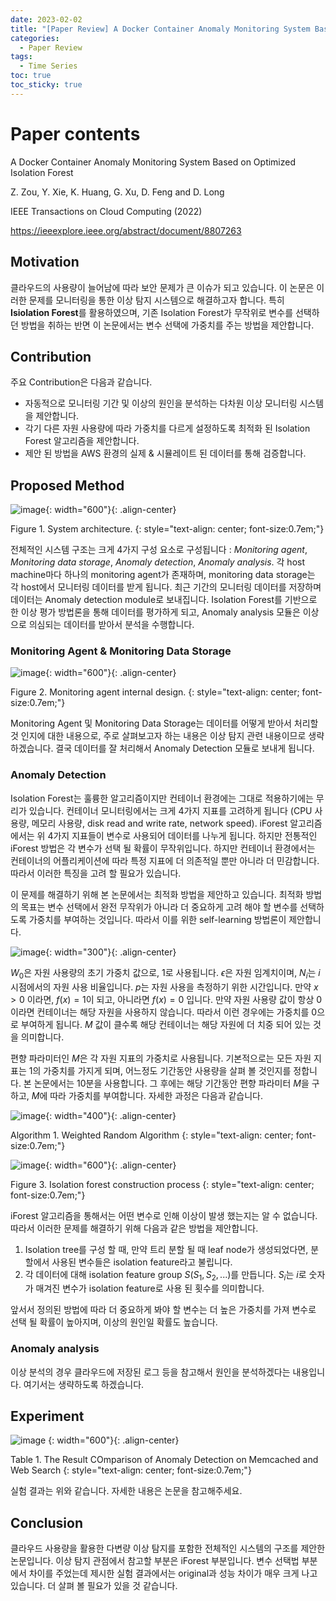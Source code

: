```yaml
---
date: 2023-02-02
title: "[Paper Review] A Docker Container Anomaly Monitoring System Based on Optimized Isolation Forest"
categories: 
  - Paper Review
tags: 
  - Time Series
toc: true  
toc_sticky: true 
---
```


# Paper contents

A Docker Container Anomaly Monitoring System Based on Optimized Isolation Forest

Z. Zou, Y. Xie, K. Huang, G. Xu, D. Feng and D. Long

IEEE Transactions on Cloud Computing (2022)

https://ieeexplore.ieee.org/abstract/document/8807263

## Motivation

클라우드의 사용량이 늘어남에 따라 보안 문제가 큰 이슈가 되고 있습니다. 이 논문은 이러한 문제를 모니터링을 통한 이상 탐지 시스템으로 해결하고자 합니다. 특히 **Isiolation Forest**를 활용하였으며, 기존 Isolation Forest가 무작위로 변수를 선택하던 방법을 취하는 반면 이 논문에서는 변수 선택에 가중치를 주는 방법을 제안합니다. 

## Contribution

주요 Contribution은 다음과 같습니다.

* 자동적으로 모니터링 기간 및 이상의 원인을 분석하는 다차원 이상 모니터링 시스템을 제안합니다.
* 각기 다른 자원 사용량에 따라 가중치를 다르게 설정하도록 최적화 된 Isolation Forest 알고리즘을 제안합니다.
* 제안 된 방법을 AWS 환경의 실제 & 시뮬레이트 된 데이터를 통해 검증합니다.

## Proposed Method

![image](https://user-images.githubusercontent.com/35906602/216261913-60083616-75f6-4b16-8659-a3e626fe7f49.png){: width="600"}{: .align-center} 

Figure 1. System architecture.
{: style="text-align: center; font-size:0.7em;"}

전체적인 시스템 구조는 크게 4가지 구성 요소로 구성됩니다 : *Monitoring agent*, *Monitoring data storage*, *Anomaly detection*, *Anomaly analysis*. 각 host machine마다 하나의 monitoring agent가 존재하며, monitoring data storage는 각 host에서 모니터링 데이터를 받게 됩니다. 최근 기간의 모니터링 데이터를 저장하며 데이터는 Anomaly detection module로 보내집니다. Isolation Forest를 기반으로 한 이상 평가 방법론을 통해 데이터를 평가하게 되고, Anomaly analysis 모듈은 이상으로 의심되는 데이터를 받아서 분석을 수행합니다.

### Monitoring Agent & Monitoring Data Storage

![image](https://user-images.githubusercontent.com/35906602/216263781-e4da3fd5-80e2-474f-bbd7-d1056ddd2a05.png){: width="600"}{: .align-center} 

Figure 2. Monitoring agent internal design.
{: style="text-align: center; font-size:0.7em;"}


Monitoring Agent 및 Monitoring Data Storage는 데이터를 어떻게 받아서 처리할 것 인지에 대한 내용으로, 주로 살펴보고자 하는 내용은 이상 탐지 관련 내용이므로 생략 하겠습니다. 결국 데이터를 잘 처리해서 Anomaly Detection 모듈로 보내게 됩니다.


### Anomaly Detection

Isolation Forest는 훌륭한 알고리즘이지만 컨테이너 환경에는 그대로 적용하기에는 무리가 있습니다. 컨테이너 모니터링에서는 크게 4가지 지표를 고려하게 됩니다 (CPU 사용량, 메모리 사용량, disk read and write rate, network speed). iForest 알고리즘에서는 위 4가지 지표들이 변수로 사용되어 데이터를 나누게 됩니다. 하지만 전통적인 iForest 방법은 각 변수가 선택 될 확률이 무작위입니다. 하지만 컨테이너 환경에서는 컨테이너의 어플리케이션에 따라 특정 지표에 더 의존적일 뿐만 아니라 더 민감합니다. 따라서 이러한 특징을 고려 할 필요가 있습니다.

이 문제를 해결하기 위해 본 논문에서는 최적화 방법을 제안하고 있습니다. 최적화 방법의 목표는 변수 선택에서 완전 무작위가 아니라 더 중요하게 고려 해야 할 변수를 선택하도록 가중치를 부여하는 것입니다. 따라서 이를 위한 self-learning 방법론이 제안합니다.  

![image](https://user-images.githubusercontent.com/35906602/216265864-a906cf49-bb90-4828-8f36-9a40eb8450cb.png){: width="300"}{: .align-center} 

$W_0$은 자원 사용량의 초기 가중치 값으로, 1로 사용됩니다. $\epsilon$은 자원 임계치이며, $N_i$는 $i$ 시점에서의 자원 사용 비율입니다. $p$는 자원 사용을 측정하기 위한 시간입니다. 만약 $x > 0$ 이라면, $f(x)=1$이 되고, 아니라면 $f(x) = 0$ 입니다. 만약 자원 사용량 값이 항상 0이라면 컨테이너는 해당 자원을 사용하지 않습니다. 따라서 이런 경우에는 가중치를 0으로 부여하게 됩니다. $M$ 값이 클수록 해당 컨테이너는 해당 자원에 더 치중 되어 있는 것을 의미합니다. 

편향 파라미터인 $M$은 각 자원 지표의 가중치로 사용됩니다. 기본적으로는 모든 자원 지표는 1의 가중치를 가지게 되며, 어느정도 기간동안 사용량을 살펴 볼 것인지를 정합니다. 본 논문에서는 10분을 사용합니다. 그 후에는 해당 기간동안 편향 파라미터 $M$을 구하고, $M$에 따라 가중치를 부여합니다. 자세한 과정은 다음과 같습니다.

![image](https://user-images.githubusercontent.com/35906602/216265236-7b4a2b1d-3b7e-45ab-9d3f-71f58ae39ce3.png){: width="400"}{: .align-center} 

Algorithm 1. Weighted Random Algorithm
{: style="text-align: center; font-size:0.7em;"}

![image](https://user-images.githubusercontent.com/35906602/216274974-fd3c2f28-ce90-4f37-b8c3-3fe36659f46d.png){: width="600"}{: .align-center} 

Figure 3. Isolation forest construction process
{: style="text-align: center; font-size:0.7em;"}

iForest 알고리즘을 통해서는 어떤 변수로 인해 이상이 발생 했는지는 알 수 없습니다. 따라서 이러한 문제를 해결하기 위해 다음과 같은 방법을 제안합니다.

1. Isolation tree를 구성 할 때, 만약 트리 분할 될 때 leaf node가 생성되었다면, 분할에서 사용된 변수들은 isolation feature라고 불립니다.
2. 각 데이터에 대해 isolation feature group $S(S_1, S_2, ...)$를 만듭니다. $S_i$는 $i$로 숫자가 매겨진 변수가 isolation feature로 사용 된 횟수를 의미합니다.

앞서서 정의된 방법에 따라 더 중요하게 봐야 할 변수는 더 높은 가중치를 가져 변수로 선택 될 확률이 높아지며, 이상의 원인일 확률도 높습니다. 

### Anomaly analysis

이상 분석의 경우 클라우드에 저장된 로그 등을 참고해서 원인을 분석하겠다는 내용입니다. 여기서는 생략하도록 하겠습니다.

## Experiment

![image](https://user-images.githubusercontent.com/35906602/216275758-dffa3960-a554-4842-9067-332a0f130f73.png)
{: width="600"}{: .align-center} 

Table 1. The Result COmparison of Anomaly Detection on Memcached and Web Search
{: style="text-align: center; font-size:0.7em;"}

실험 결과는 위와 같습니다. 자세한 내용은 논문을 참고해주세요.

## Conclusion

클라우드 사용량을 활용한 다변량 이상 탐지를 포함한 전체적인 시스템의 구조를 제안한 논문입니다. 이상 탐지 관점에서 참고할 부분은 iForest 부분입니다. 변수 선택법 부분에서 차이를 주었는데 제시한 실험 결과에서는 original과 성능 차이가 매우 크게 나고 있습니다. 더 살펴 볼 필요가 있을 것 같습니다.
